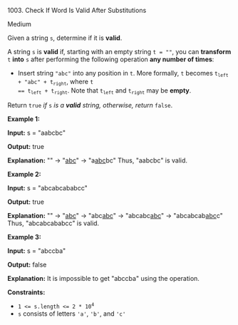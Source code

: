 1003\. Check If Word Is Valid After Substitutions

Medium

Given a string `s`, determine if it is **valid**.

A string `s` is **valid** if, starting with an empty string `t = ""`, you can **transform** `t` **into** `s` after performing the following operation **any number of times**:

*   Insert string `"abc"` into any position in `t`. More formally, `t` becomes <code>t<sub>left</sub> + "abc" + t<sub>right</sub></code>, where <code>t == t<sub>left</sub> + t<sub>right</sub></code>. Note that <code>t<sub>left</sub></code> and <code>t<sub>right</sub></code> may be **empty**.

Return `true` _if_ `s` _is a **valid** string, otherwise, return_ `false`.

**Example 1:**

**Input:** s = "aabcbc"

**Output:** true

**Explanation:** "" -> "<ins>abc</ins>" -> "a<ins>abc</ins>bc" Thus, "aabcbc" is valid.

**Example 2:**

**Input:** s = "abcabcababcc"

**Output:** true

**Explanation:** "" -> "<ins>abc</ins>" -> "abc<ins>abc</ins>" -> "abcabc<ins>abc</ins>" -> "abcabcab<ins>abc</ins>c" Thus, "abcabcababcc" is valid.

**Example 3:**

**Input:** s = "abccba"

**Output:** false

**Explanation:** It is impossible to get "abccba" using the operation.

**Constraints:**

*   <code>1 <= s.length <= 2 * 10<sup>4</sup></code>
*   `s` consists of letters `'a'`, `'b'`, and `'c'`
